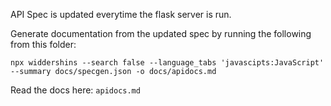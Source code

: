 API Spec is updated everytime the flask server is run.

Generate documentation from the updated spec by running the following from this folder:

```npx widdershins --search false --language_tabs 'javascipts:JavaScript' --summary docs/specgen.json -o docs/apidocs.md```

Read the docs here: `apidocs.md`